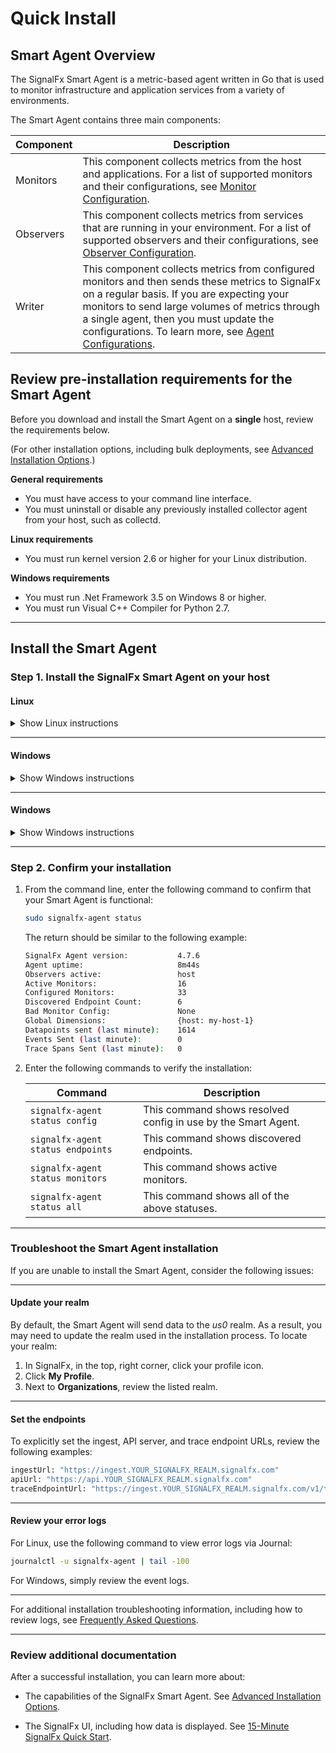 <!--- OVERVIEW --->
# Quick Install

## Smart Agent Overview

The SignalFx Smart Agent is a metric-based agent written in Go that is used to monitor infrastructure and application services from a variety of environments.

The Smart Agent contains three main components:

| Component | Description |
|-----------|-------------|
| Monitors  |  This component collects metrics from the host and applications. For a list of supported monitors and their configurations, see [Monitor Configuration](./monitor-config.md).            |
| Observers |   This component collects metrics from services that are running in your environment. For a list of supported observers and their configurations, see [Observer Configuration](./observer-config.md).           |
| Writer    |   This component collects metrics from configured monitors and then sends these metrics to SignalFx on a regular basis. If you are expecting your monitors to send large volumes of metrics through a single agent, then you must update the configurations. To learn more, see [Agent Configurations](./config-schema.md#writer).          |


## Review pre-installation requirements for the Smart Agent

Before you download and install the Smart Agent on a **single** host, review the requirements below.

(For other installation options, including bulk deployments, see [Advanced Installation Options](./advanced-install-options.md).)

**General requirements**
- You must have access to your command line interface.
- You must uninstall or disable any previously installed collector agent from your host, such as collectd.

**Linux requirements**
- You must run kernel version 2.6 or higher for your Linux distribution.

**Windows requirements**
- You must run .Net Framework 3.5 on Windows 8 or higher.
- You must run Visual C++ Compiler for Python 2.7.

***

## Install the Smart Agent

### Step 1. Install the SignalFx Smart Agent on your host

#### Linux
<details>
<summary>Show Linux instructions</summary>
<p>
    
##### Option 1: From the SignalFx UI    

If you are reading this content from the SignalFx Smart Agent tile in the Integrations page, then simply copy and paste the following code into your command line. (The code within the tile is already populated with your realm and your organization's access token.)
    
```sh curl -sSL https://dl.signalfx.com/signalfx-agent.sh > /tmp/signalfx-agent.sh```
```sudo sh /tmp/signalfx-agent.sh --realm YOUR_SIGNALFX_REALM YOUR_SIGNALFX_API_TOKEN```

***

##### Option 2: From the documentation site 

If you are reading this content from the SignalFx documentation site, then SignalFx recommends that you access the Integrations page in the SignalFx UI to copy the pre-populated installation code.  

1. Log in to SignalFx and click the :guilabel:`Integrations` tab to open the Integrations page. Look for the SignalFx Smart Agent tile. You can search for it by name, or find it in the *Essential Services* section.
2. Under :guilabel:`Essential Services`, click :guilabel:`SignalFx Smart Agent`.
3. Click :guilabel:`Setup`.
4. Locate the text box for Linux users.
5. Copy, paste, and run the code in your command line. (The code within the tile is already populated with your realm and your organization's access token.)  

</p>
</details>

***

#### Windows

<details>
<summary>Show Windows instructions</summary>
<p>

##### Option 1: From the SignalFx UI    

If you are reading this content from the SignalFx Smart Agent tile in the Integrations page, then simply copy and paste the following code into your command line. (The code within the tile is already populated with your realm and your organization's access token.)
    
```sh curl -sSL https://dl.signalfx.com/signalfx-agent.sh > /tmp/signalfx-agent.sh```
```sudo sh /tmp/signalfx-agent.sh --realm YOUR_SIGNALFX_REALM YOUR_SIGNALFX_API_TOKEN```

***

##### Option 2: From the documentation site 

If you are reading this content from the SignalFx documentation site, then SignalFx recommends that you access the Integrations page in the SignalFx UI to copy the pre-populated installation code.  

1. Log in to SignalFx and click the **Integrations** tab to open the Integrations page. Look for the SignalFx Smart Agent tile. You can search for it by name, or find it in the **Essential Services** section.
2. Under **Essential Services**, click **SignalFx Smart Agent**.
3. Click **Setup**.
4. Locate the text box for Linux users.
5. Copy, paste, and run the code in your command line. (The code within the tile is already populated with your realm and your organization's access token.)  

</p>
</details>

***

#### Windows

<details>
<summary>Show Windows instructions</summary>
<p>

##### Option 1: From the SignalFx UI    
If you are reading this content from the SignalFx Smart Agent tile in the Integrations page, then simply copy and paste the following code into your command line. (The code within the tile is already populated with your realm and your organization's access token.)

```sh
& {Set-ExecutionPolicy Bypass -Scope Process -Force; $script = ((New-Object System.Net.WebClient).DownloadString('https://dl.signalfx.com/signalfx-agent.ps1')); $params = @{access_token = "YOUR_SIGNALFX_API_TOKEN"; ingest_url = "https://ingest.YOUR_SIGNALFX_REALM.signalfx.com"; api_url = "https://api.YOUR_SIGNALFX_REALM.signalfx.com"}; Invoke-Command -ScriptBlock ([scriptblock]::Create(". {$script} $(&{$args} @params)"))}
```

***

##### Option 2: From the documentation site 
If you are reading this content from the SignalFx documentation site, then SignalFx recommends that you access the Integrations page in the SignalFx UI to copy the pre-populated installation code.  

1. Log in to SignalFx and click the **Integrations** tab to open the Integrations page. Look for the SignalFx Smart Agent tile. You can search for it by name, or find it in the **Essential Services** section.
2. Under **Essential Services**, click **SignalFx Smart Agent**.
3. Click **Setup**.
4. Locate the text box for Windows users.
5. Copy, paste, and run the code in your command line. (The code within the tile is already populated with your realm and your organization's access token.)  

The agent will be installed as a Windows service and will log to the Windows Event Log.
</p>
</details>

***

### Step 2. Confirm your installation

1. From the command line, enter the following command to confirm that your Smart Agent is functional:

    ```sh
    sudo signalfx-agent status
    ```

    The return should be similar to the following example:  

    ```sh
    SignalFx Agent version:           4.7.6
    Agent uptime:                     8m44s
    Observers active:                 host
    Active Monitors:                  16
    Configured Monitors:              33
    Discovered Endpoint Count:        6
    Bad Monitor Config:               None
    Global Dimensions:                {host: my-host-1}
    Datapoints sent (last minute):    1614
    Events Sent (last minute):        0
    Trace Spans Sent (last minute):   0
    ```

2. Enter the following commands to verify the installation:

    | Command | Description   |
    |---|---|
    | <code>signalfx-agent status config</code>   | This command shows resolved config in use by the Smart Agent. |
    | <code>signalfx-agent status endpoints</code>  | This command shows discovered endpoints.  |
    | <code>signalfx-agent status monitors</code>  | This command shows active monitors.  |
    | <code>signalfx-agent status all</code>  | This command shows all of the above statuses. |

***

### Troubleshoot the Smart Agent installation

If you are unable to install the Smart Agent, consider the following issues:

***
 
#### Update your realm

By default, the Smart Agent will send data to the *us0* realm. As a result, you may need to update the realm used in the installation process. To locate your realm: 

1. In SignalFx, in the top, right corner, click your profile icon.
2. Click **My Profile**.
3. Next to **Organizations**, review the listed realm.

***

#### Set the endpoints

To explicitly set the ingest, API server, and trace endpoint URLs, review the following examples:  

```sh
ingestUrl: "https://ingest.YOUR_SIGNALFX_REALM.signalfx.com"
apiUrl: "https://api.YOUR_SIGNALFX_REALM.signalfx.com"
traceEndpointUrl: "https://ingest.YOUR_SIGNALFX_REALM.signalfx.com/v1/trace"
```

***

#### Review your error logs

For Linux, use the following command to view error logs via Journal:

```sh
journalctl -u signalfx-agent | tail -100
```

For Windows, simply review the event logs.

***

For additional installation troubleshooting information, including how to review logs, see [Frequently Asked Questions](./faq.md).

***

### Review additional documentation

After a successful installation, you can learn more about:

* The capabilities of the SignalFx Smart Agent. See [Advanced Installation Options](./advanced-install-options.md).

* The SignalFx UI, including how data is displayed. See [15-Minute SignalFx Quick Start](https://docs.signalfx.com/en/latest/getting-started/quick-start.html).
